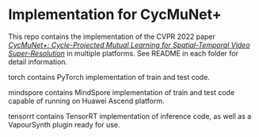 # Implementation for CycMuNet+

This repo contains the implementation of the CVPR 2022 paper
[*CycMuNet+: Cycle-Projected Mutual Learning for Spatial-Temporal Video Super-Resolution*](https://openaccess.thecvf.com/content/CVPR2022/html/Hu_Spatial-Temporal_Space_Hand-in-Hand_Spatial-Temporal_Video_Super-Resolution_via_Cycle-Projected_Mutual_Learning_CVPR_2022_paper.html)
in multiple platforms.
See README in each folder for detail information.

torch contains PyTorch implementation of train and test code.

mindspore contains MindSpore implementation of train and test code
capable of running on Huawei Ascend platform.

tensorrt contains TensorRT implementation of inference code,
as well as a VapourSynth plugin ready for use.
